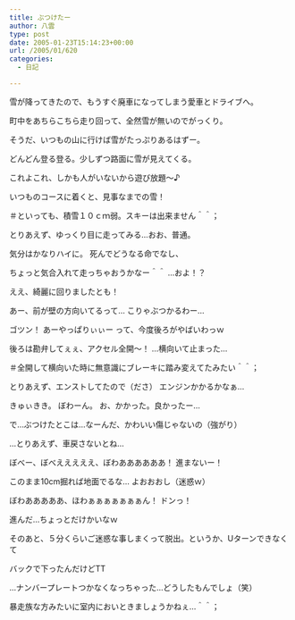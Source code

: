 ```yaml
---
title: ぶつけたー
author: 八雲
type: post
date: 2005-01-23T15:14:23+00:00
url: /2005/01/620
categories:
  - 日記

---
```

雪が降ってきたので、もうすぐ廃車になってしまう愛車とドライブへ。
  
町中をあちらこちら走り回って、全然雪が無いのでがっくり。

そうだ、いつもの山に行けば雪がたっぷりあるはずー。
  
どんどん登る登る。少しずつ路面に雪が見えてくる。
  
これよこれ、しかも人がいないから遊び放題～♪

いつものコースに着くと、見事なまでの雪！
  
＃といっても、積雪１０ｃｍ弱。スキーは出来ません＾＾；
  
とりあえず、ゆっくり目に走ってみる…おお、普通。
  
気分はかなりハイに。 死んでどうなる命でなし、
  
ちょっと気合入れて走っちゃおうかなー＾＾ …およ！？

ええ、綺麗に回りましたとも！
  
あー、前が壁の方向いてるって… こりゃぶつかるわー…
  
ゴツン！ あーやっぱりぃぃー って、今度後ろがやばいわっｗ
  
後ろは勘弁してぇぇ、アクセル全開～！ …横向いて止まった…
  
＃全開して横向いた時に無意識にブレーキに踏み変えてたみたい＾＾；
  
とりあえず、エンストしてたので（ださ） エンジンかかるかなぁ…
  
きゅぃきき。 ぼわーん。 お、かかった。良かったー…
  
で…ぶつけたとこは…なーんだ、かわいい傷じゃないの（強がり）

…とりあえず、車戻さないとね…
  
ぼべー、ぼべえええええ、ぼわああああああ！ 進まないー！
  
このまま10cm掘れば地面でるな… よおおおし（迷惑ｗ）
  
ぼわあああああ、ほわぁぁぁぁぁぁぁん！ ドンっ！
  
進んだ…ちょっとだけかいなｗ
  
そのあと、５分くらいご迷惑な事しまくって脱出。というか、Uターンできなくて
  
バックで下ったんだけどTT

…ナンバープレートつかなくなっちゃった…どうしたもんでしょ（笑）
  
暴走族な方みたいに室内においときましょうかねぇ…＾＾；